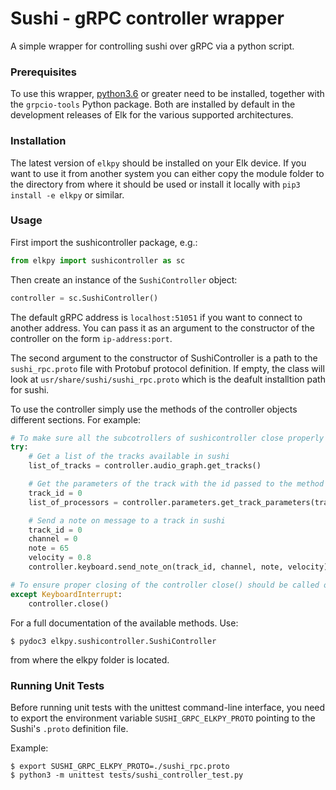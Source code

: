 # Sushi - gRPC controller wrapper #

A simple wrapper for controlling sushi over gRPC via a python script.

### Prerequisites ###

To use this wrapper, [python3.6](https://www.python.org/downloads/) or greater need to be installed, together with the `grpcio-tools` Python package. Both are installed by default in the development releases of Elk for the various supported architectures.

### Installation ###

The latest version of `elkpy` should be installed on your Elk device. If you want to use it from another
system you can either copy the module folder to the directory from where it should be used or install it locally
with `pip3 install -e elkpy` or similar.

### Usage ###

First import the sushicontroller package, e.g.:
```python
from elkpy import sushicontroller as sc
```
Then create an instance of the `SushiController` object:
```python
controller = sc.SushiController()
```
The default gRPC address is `localhost:51051` if you want to connect to another address. You can pass it as an argument to the constructor of the controller on the form `ip-address:port`.

The second argument to the constructor of SushiController is a path to the `sushi_rpc.proto` file with Protobuf protocol definition. If empty, the class will look at `usr/share/sushi/sushi_rpc.proto` which is the deafult installtion path for sushi.

To use the controller simply use the methods of the controller objects different sections. For example:
```python
# To make sure all the subcotrollers of sushicontroller close properly you can wrap them in a try except block
try:
    # Get a list of the tracks available in sushi
    list_of_tracks = controller.audio_graph.get_tracks()

    # Get the parameters of the track with the id passed to the method
    track_id = 0
    list_of_processors = controller.parameters.get_track_parameters(track_id)

    # Send a note on message to a track in sushi
    track_id = 0
    channel = 0
    note = 65
    velocity = 0.8
    controller.keyboard.send_note_on(track_id, channel, note, velocity)

# To ensure proper closing of the controller close() should be called on the SushiController object when you're done with it
except KeyboardInterrupt:
    controller.close()
```

For a full documentation of the available methods. Use:
```console
$ pydoc3 elkpy.sushicontroller.SushiController
```
from where the elkpy folder is located.

### Running Unit Tests ###
Before running unit tests with the unittest command-line interface, you need to export the environment variable `SUSHI_GRPC_ELKPY_PROTO` pointing to the Sushi's `.proto` definition file.

Example:
```
$ export SUSHI_GRPC_ELKPY_PROTO=./sushi_rpc.proto
$ python3 -m unittest tests/sushi_controller_test.py
```

